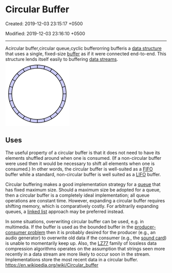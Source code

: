 # Circular Buffer

Created: 2019-12-03 23:15:17 +0500

Modified: 2019-12-03 23:16:10 +0500

---

Acircular buffer,circular queue,cyclic bufferorring bufferis a [data structure](https://en.wikipedia.org/wiki/Data_structure) that uses a single, fixed-size [buffer](https://en.wikipedia.org/wiki/Buffer_(computer_science)) as if it were connected end-to-end. This structure lends itself easily to buffering [data streams](https://en.wikipedia.org/wiki/Data_stream).
![image](media/Circular-Buffer-image1.png)

## Uses

The useful property of a circular buffer is that it does not need to have its elements shuffled around when one is consumed. (If a non-circular buffer were used then it would be necessary to shift all elements when one is consumed.) In other words, the circular buffer is well-suited as a [FIFO](https://en.wikipedia.org/wiki/FIFO_(computing_and_electronics)) buffer while a standard, non-circular buffer is well suited as a [LIFO](https://en.wikipedia.org/wiki/LIFO_(computing)) buffer.

Circular buffering makes a good implementation strategy for a [queue](https://en.wikipedia.org/wiki/Queue_(data_structure)) that has fixed maximum size. Should a maximum size be adopted for a queue, then a circular buffer is a completely ideal implementation; all queue operations are constant time. However, expanding a circular buffer requires shifting memory, which is comparatively costly. For arbitrarily expanding queues, a [linked list](https://en.wikipedia.org/wiki/Linked_list) approach may be preferred instead.

In some situations, overwriting circular buffer can be used, e.g. in multimedia. If the buffer is used as the bounded buffer in the [producer-consumer problem](https://en.wikipedia.org/wiki/Producer-consumer_problem) then it is probably desired for the producer (e.g., an audio generator) to overwrite old data if the consumer (e.g., the [sound card](https://en.wikipedia.org/wiki/Sound_card)) is unable to momentarily keep up. Also, the [LZ77](https://en.wikipedia.org/wiki/LZ77) family of lossless data compression algorithms operates on the assumption that strings seen more recently in a data stream are more likely to occur soon in the stream. Implementations store the most recent data in a circular buffer.
<https://en.wikipedia.org/wiki/Circular_buffer>
